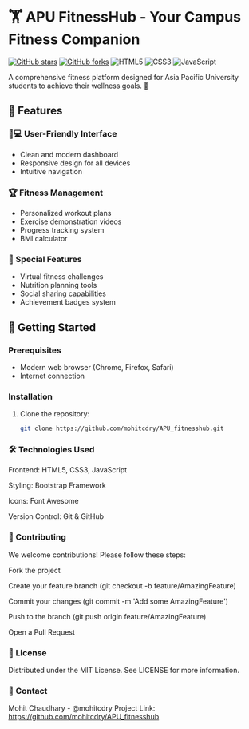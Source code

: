 # 🏋️ APU FitnessHub - Your Campus Fitness Companion

[![GitHub stars](https://img.shields.io/github/stars/mohitcdry/APU_fitnesshub?style=social)](https://github.com/mohitcdry/APU_fitnesshub/stargazers)
[![GitHub forks](https://img.shields.io/github/forks/mohitcdry/APU_fitnesshub?style=social)](https://github.com/mohitcdry/APU_fitnesshub/network/members)
![HTML5](https://img.shields.io/badge/HTML5-E34F26?style=flat&logo=html5&logoColor=white)
![CSS3](https://img.shields.io/badge/CSS3-1572B6?style=flat&logo=css3&logoColor=white)
![JavaScript](https://img.shields.io/badge/JavaScript-F7DF1E?style=flat&logo=javascript&logoColor=black)

A comprehensive fitness platform designed for Asia Pacific University students to achieve their wellness goals. 💪

## 🌟 Features

### 🧑💻 User-Friendly Interface
- Clean and modern dashboard
- Responsive design for all devices
- Intuitive navigation

### 🏆 Fitness Management
- Personalized workout plans
- Exercise demonstration videos
- Progress tracking system
- BMI calculator

### 🎯 Special Features
- Virtual fitness challenges
- Nutrition planning tools
- Social sharing capabilities
- Achievement badges system

## 🚀 Getting Started

### Prerequisites
- Modern web browser (Chrome, Firefox, Safari)
- Internet connection

### Installation
1. Clone the repository:
   ```bash
   git clone https://github.com/mohitcdry/APU_fitnesshub.git

### 🛠️ Technologies Used
Frontend: HTML5, CSS3, JavaScript

Styling: Bootstrap Framework

Icons: Font Awesome

Version Control: Git & GitHub

### 🤝 Contributing
We welcome contributions! Please follow these steps:

Fork the project

Create your feature branch (git checkout -b feature/AmazingFeature)

Commit your changes (git commit -m 'Add some AmazingFeature')

Push to the branch (git push origin feature/AmazingFeature)

Open a Pull Request

### 📜 License
Distributed under the MIT License. See LICENSE for more information.

### 📧 Contact
Mohit Chaudhary - @mohitcdry
Project Link: https://github.com/mohitcdry/APU_fitnesshub
